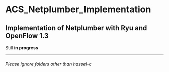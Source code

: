 # ACS_Netplumber_Implementation
## Implementation of Netplumber with Ryu and OpenFlow 1.3
Still **in progress**
***
###### Please ignore folders other than hassel-c
